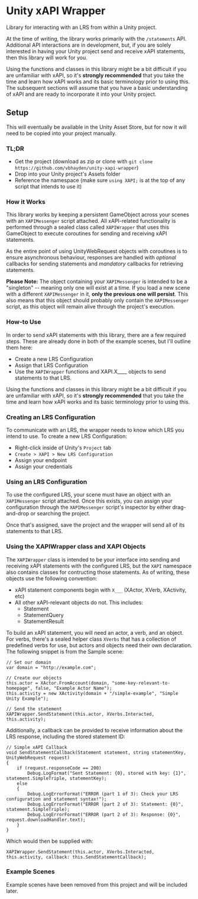 # Unity xAPI Wrapper
Library for interacting with an LRS from within a Unity project.

At the time of writing, the library works primarily with the `/statements` API.  Additional API interactions are in development, but,
if you are solely interested in having your Unity project send and receive xAPI statements, then this library will work for you.

Using the functions and classes in this library might be a bit difficult if you are unfamiliar with xAPI, so it's
**strongly recommended** that you take the time and learn how xAPI works and its basic terminology prior to using this.  The
subsequent sections will assume that you have a basic understanding of xAPI and are ready to incorporate it into your Unity project.

## Setup
This will eventually be available in the Unity Asset Store, but for now it will need to be copied into your project manually.

### TL;DR
- Get the project (download as zip or clone with `git clone https://github.com/vbhayden/unity-xapi-wrapper`)
- Drop into your Unity project's Assets folder
- Reference the namespace (make sure `using XAPI;` is at the top of any script that intends to use it)

### How it Works
This library works by keeping a persistent GameObject across your scenes with an `XAPIMessenger` script attached.  All xAPI-related
functionality is performed through a sealed class called `XAPIWrapper` that uses this GameObject to execute coroutines for sending
and receiving xAPI statements.  

As the entire point of using UnityWebRequest objects with coroutines is to ensure asynchronous behaviour, responses are handled with 
*optional* callbacks for sending statements and *mandatory* callbacks for retrieving statements.

**Please Note:**  The object containing your `XAPIMessenger` is intended to be a "singleton" -- meaning only one will exist at a time.  If you
load a new scene with a different `XAPIMessenger` in it, **only the previous one will persist**.  This also means that this object
should probably only contain the `XAPIMessenger` script, as this object will remain alive through the project's execution.

### How-to Use
In order to send xAPI statements with this library, there are a few required steps.  These are already done in both of the example
scenes, but I'll outline them here:
- Create a new LRS Configuration
- Assign that LRS Configuration
- Use the `XAPIWrapper` functions and XAPI.X____ objects to send statements to that LRS.

Using the functions and classes in this library might be a bit difficult if you are unfamiliar with xAPI, so it's
**strongly recommended** that you take the time and learn how xAPI works and its basic terminology prior to using this.

### Creating an LRS Configuration
To communicate with an LRS, the wrapper needs to know which LRS you intend to use.  To create a new
LRS Configuration:
- Right-click inside of Unity's `Project` tab
- `Create > XAPI > New LRS Configuration`
- Assign your endpoint
- Assign your credentials

### Using an LRS Configuration
To use the configured LRS, your scene must have an object with an `XAPIMessenger` script attached.  Once this exists, you can assign
your configuration through the `XAPIMessenger` script's inspector by either drag-and-drop or searching the project.

Once that's assigned, save the project and the wrapper will send all of its statements to that LRS.

### Using the XAPIWrapper class and XAPI Objects
The `XAPIWrapper` class is intended to be your interface into sending and receiving xAPI statements with the configured LRS,
but the `XAPI` namespace also contains classes for contructing those statements.  As of writing, these objects use the following
convention:
- xAPI statement components begin with `X___` (XActor, XVerb, XActivity, etc)
- All other xAPI-relevant objects do not.  This includes:
  - Statement
  - StatementQuery
  - StatementResult

To build an xAPI statement, you will need an actor, a verb, and an object.  For verbs, there's a sealed helper class `XVerbs` 
that has a collection of predefined verbs for use, but actors and objects need their own declaration.  The following snippet
is from the Sample scene:
```
// Set our domain
var domain = "http://example.com";

// Create our objects
this.actor = XActor.FromAccount(domain, "some-key-relevant-to-homepage", false, "Example Actor Name");
this.activity = new XActivity(domain + "/simple-example", "Simple Unity Example");

// Send the statement
XAPIWrapper.SendStatement(this.actor, XVerbs.Interacted, this.activity);
```
Additionally, a callback can be provided to receive information about the LRS response, including the stored statement ID:
```
// Simple xAPI Callback
void SendStatementCallback(Statement statement, string statementKey, UnityWebRequest request)
{
    if (request.responseCode == 200)
        Debug.LogFormat("Sent Statement: {0}, stored with key: {1}", statement.SimpleTriple, statementKey);
    else
    {
        Debug.LogErrorFormat("ERROR (part 1 of 3): Check your LRS configuration and statement syntax!");
        Debug.LogErrorFormat("ERROR (part 2 of 3): Statement: {0}", statement.SimpleTriple);
        Debug.LogErrorFormat("ERROR (part 2 of 3): Response: {0}", request.downloadHandler.text);
    }
}
```
Which would then be supplied with:
```
XAPIWrapper.SendStatement(this.actor, XVerbs.Interacted, this.activity, callback: this.SendStatementCallback);
```

### Example Scenes
Example scenes have been removed from this project and will be included later.
